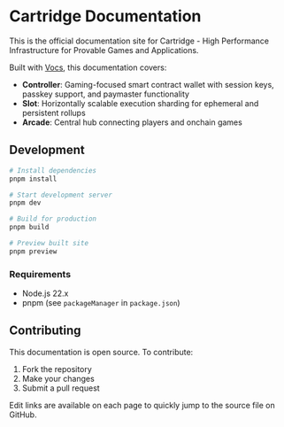 # Cartridge Documentation

This is the official documentation site for Cartridge - High Performance Infrastructure for Provable Games and Applications.

Built with [Vocs](https://vocs.dev), this documentation covers:

- **Controller**: Gaming-focused smart contract wallet with session keys, passkey support, and paymaster functionality
- **Slot**: Horizontally scalable execution sharding for ephemeral and persistent rollups
- **Arcade**: Central hub connecting players and onchain games

## Development

```bash
# Install dependencies
pnpm install

# Start development server
pnpm dev

# Build for production
pnpm build

# Preview built site
pnpm preview
```

### Requirements

- Node.js 22.x
- pnpm (see `packageManager` in `package.json`)

## Contributing

This documentation is open source. To contribute:

1. Fork the repository
2. Make your changes
3. Submit a pull request

Edit links are available on each page to quickly jump to the source file on GitHub.
